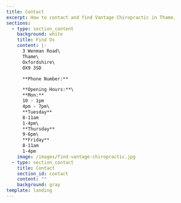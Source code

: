 ```yaml
---
title: Contact
excerpt: How to contact and find Vantage Chiropractic in Thame.
sections:
  - type: section_content
    background: white
    title: Find Us
    content: |-
      3 Wenman Road\
      Thame\
      Oxfordshire\
      OX9 3SD

      **Phone Number:**

      **Opening Hours:**\
      **Mon:**
      10 - 1pm
      4pm - 7pm\
      **Tuesday**
      8-11am
      1-4pm\
      **Thursday** 
      9-6pm\
      **Friday**
      8-11am
      1-4pm 
    image: /images/find-vantage-chiropractic.jpg
  - type: section_contact
    title: Contact
    section_id: contact
    content: ""
    background: gray
template: landing
---
```

